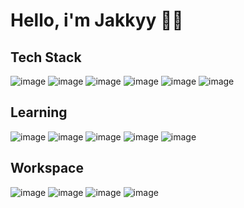 # Hello, i'm Jakkyy 👋🏻

## Tech Stack
![image](https://img.shields.io/badge/React-20232A?style=for-the-badge&logo=react&logoColor=61DAFB)
![image](https://img.shields.io/badge/next%20js-000000?style=for-the-badge&logo=nextdotjs&logoColor=white)
![image](https://img.shields.io/badge/MongoDB-4EA94B?style=for-the-badge&logo=mongodb&logoColor=white)
![image](https://img.shields.io/badge/Tailwind_CSS-38B2AC?style=for-the-badge&logo=tailwind-css&logoColor=white)
![image](https://img.shields.io/badge/Node%20js-339933?style=for-the-badge&logo=nodedotjs&logoColor=white)
![image](https://img.shields.io/badge/GIT-E44C30?style=for-the-badge&logo=git&logoColor=white)


## Learning
![image](https://img.shields.io/badge/Astro-0C1222?style=for-the-badge&logo=astro&logoColor=FDFDFE)
![image](https://img.shields.io/badge/Redux-593D88?style=for-the-badge&logo=redux&logoColor=)
![image](https://img.shields.io/badge/TypeScript-007ACC?style=for-the-badge&logo=typescript&logoColor=white)
![image](https://img.shields.io/badge/Prisma-3982CE?style=for-the-badge&logo=Prisma&logoColor=white
)
![image](https://img.shields.io/badge/shadcn%2Fui-000000?style=for-the-badge&logo=shadcnui&logoColor=white
)

## Workspace

![image](https://img.shields.io/badge/VSCode-0078D4?style=for-the-badge&logo=visual%20studio%20code&logoColor=white)
![image](https://img.shields.io/badge/Windows-0078D6?style=for-the-badge&logo=windows&logoColor=white)
![image](https://img.shields.io/badge/Apple%20-M2-333333?style=for-the-badge&logo=apple&logoColor=white
)
![image](https://img.shields.io/badge/prettier-1A2C34?style=for-the-badge&logo=prettier&logoColor=F7BA3E)
